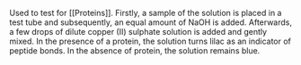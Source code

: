 Used to test for [[Proteins]]. Firstly, a sample of the solution is placed in a test tube and subsequently, an equal amount of NaOH is added. Afterwards, a few drops of dilute copper (II) sulphate solution is added and gently mixed. In the presence of a protein, the solution turns lilac as an indicator of peptide bonds. In the absence of protein, the solution remains blue. 